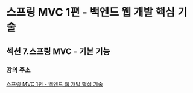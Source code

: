 # 스프링 MVC 1편 - 백엔드 웹 개발 핵심 기술

## 섹션 7.스프링 MVC - 기본 기능

### 강의 주소
[스프링 MVC 1편 - 백엔드 웹 개발 핵심 기술](https://inf.run/ERwic)
